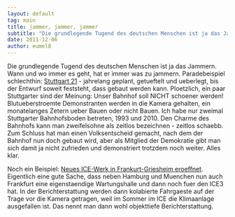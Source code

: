 ```yaml
---
layout: default
tag: main
title: jammer, jammer, jammer
subtitle: "Die grundlegende Tugend des deutschen Menschen ist ja das Jammern. Wann und wo immer es geht, hat er immer was zu jammern. Paradebeispiel schlechthin: Stuttgart 21 - jahrelang geplant, getueftelt und ueberlegt, bis der Entwurf soweit feststeht, dass&hellip;"
date: 2011-12-06
author: eumel8
---
```


<p>Die grundlegende Tugend des deutschen Menschen ist ja das Jammern. Wann und wo immer es geht, hat er immer was zu jammern. Paradebeispiel schlechthin: <a href="http://de.wikipedia.org/wiki/Stuttgart_21">Stuttgart 21</a> - jahrelang geplant, getueftelt und ueberlegt, bis der Entwurf soweit feststeht, dass gebaut werden kann. Ploetzlich, ein paar Stuttgarter sind der Meinung: Unser Bahnhof soll NICHT schoener werden! Blutueberstroemte Demonstranten werden in die Kamera gehalten, ein monatelanges Zetern ueber Bauen oder nicht Bauen. Ich habe nur zweimal Stuttgarter Bahnhofsboden betreten, 1993 und 2010. Den Charme des Bahnhofs kann man zweifelsohne als zeitlos bezeichnen - zeitlos schaebb. Zum Schluss hat man einen Volksentscheid gemacht, nach dem der Bahnhof nun doch gebaut wird, aber als Mitglied der Demokratie gibt man sich damit ja nicht zufrieden und demonstriert trotzdem noch weiter. Alles klar.</p>
<p>Noch ein Beispiel: <a href="http://www.zughalt.de/2011/12/db-fernverkehr-eroffnet-neues-ice-werk-in-frankfurt-griesheim/">Neues ICE-Werk in Frankurt-Griesheim eroeffnet</a>. Eigentlich eine gute Sache, dass neben Hamburg und Muenchen nun auch Frankfurt eine eigenstaendige Wartungshalle und dann noch fuer den ICE3 hat. In der Berichterstattung werden dann kolabierte Fahrgaeste auf der Trage vor die Kamera getragen, weil im Sommer im ICE die Klimaanlage ausgefallen ist. Das nennt man dann wohl objekttiefe Berichterstattung.</p>
